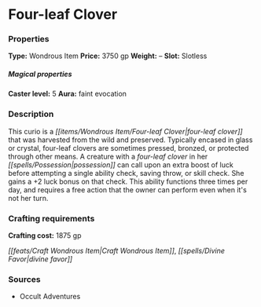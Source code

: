 ﻿---
Title: "Four-leaf Clover"
Type: "Wondrous Item"
Price: "3750 gp"
Weight: "–"
Slot: "Slotless"
Caster level: "5"
Aura: "faint evocation"
Description: |
  "This curio is a four-leaf clover that was harvested from the wild and preserved. Typically encased in glass or crystal, _four-leaf clovers_ are sometimes pressed, bronzed, or protected through other means. A creature with a _four-leaf clover_ in her possession can call upon an extra boost of luck before attempting a single ability check, saving throw, or skill check. She gains a +2 luck bonus on that check. This ability functions three times per day, and requires a free action that the owner can perform even when it's not her turn."
Crafting cost: "1875 gp"
Sources: "['Occult Adventures']"
---

# Four-leaf Clover

### Properties

**Type:** Wondrous Item **Price:** 3750 gp **Weight:** – **Slot:** Slotless

##### Magical properties

**Caster level:** 5 **Aura:** faint evocation

### Description

This curio is a _[[items/Wondrous Item/Four-leaf Clover|four-leaf clover]]_ that was harvested from the wild and preserved. Typically encased in glass or crystal, four-leaf clovers are sometimes pressed, bronzed, or protected through other means. A creature with a _four-leaf clover_ in her _[[spells/Possession|possession]]_ can call upon an extra boost of luck before attempting a single ability check, saving throw, or skill check. She gains a +2 luck bonus on that check. This ability functions three times per day, and requires a free action that the owner can perform even when it's not her turn.

### Crafting requirements

**Crafting cost:** 1875 gp

_[[feats/Craft Wondrous Item|Craft Wondrous Item]]_, _[[spells/Divine Favor|divine favor]]_

### Sources

* Occult Adventures